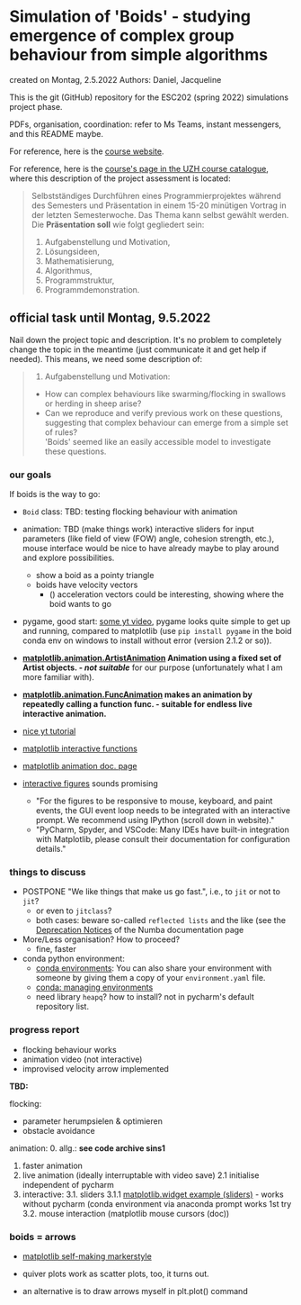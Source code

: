 
# Simulation of 'Boids' - studying emergence of complex group behaviour from simple algorithms

created on Montag, 2.5.2022
Authors: Daniel, Jacqueline

This is the git (GitHub) repository for the ESC202 (spring 2022) simulations project phase.

PDFs, organisation, coordination: refer to Ms Teams, instant messengers, and this README maybe.

For reference, here is the [course website](https://www.ics.uzh.ch/~stadel/doku.php?id=spin:esc202_fs2022).

For reference, here is the [course's page in the UZH course catalogue](), where this description of the project assessment is located:
> Selbstständiges Durchführen eines Programmierprojektes während des Semesters und Präsentation in einem 15-20 minütigen Vortrag in der letzten Semesterwoche.
> Das Thema kann selbst gewählt werden. Die **Präsentation soll** wie folgt gegliedert sein:
> 1. Aufgabenstellung und Motivation,
> 2. Lösungsideen,
> 3. Mathematisierung,
> 4. Algorithmus,
> 5. Programmstruktur,
> 6. Programmdemonstration.

## official task until Montag, 9.5.2022

Nail down the project topic and description. It's no problem to completely change the topic in the meantime (just communicate it and get help if needed). This means, we need some description of:
> 1. Aufgabenstellung und Motivation:  
> - How can complex behaviours like swarming/flocking in swallows or herding in sheep arise?  
> - Can we reproduce and verify previous work on these questions, suggesting that complex behaviour can emerge from a simple set of rules?  
> 'Boids' seemed like an easily accessible model to investigate these questions.

### our goals

If boids is the way to go:

- `Boid` class: TBD: testing flocking behaviour with animation

- animation: TBD (make things work) interactive sliders for input parameters (like field of view (FOW) angle, cohesion strength, etc.), mouse interface would be nice to have already maybe to play around and explore possibilities.
  - show a boid as a pointy triangle
  - boids have velocity vectors
    - () acceleration vectors could be interesting, showing where the boid wants to go


- pygame, good start: [some yt video](https://www.youtube.com/watch?v=cFq3dKa6q0o), pygame looks quite simple to get up and running, compared to matplotlib (use `pip install pygame` in the boid conda env on windows to install without error (version 2.1.2 or so)).


- **[matplotlib.animation.ArtistAnimation](https://matplotlib.org/stable/api/_as_gen/matplotlib.animation.ArtistAnimation.html) Animation using a fixed set of Artist objects. - *not suitable*** for our purpose (unfortunately what I am more familiar with).
- **[matplotlib.animation.FuncAnimation](https://matplotlib.org/stable/api/_as_gen/matplotlib.animation.FuncAnimation.html#matplotlib.animation.FuncAnimation) makes an animation by repeatedly calling a function func. - suitable for endless live interactive animation.**
- [nice yt tutorial](https://www.youtube.com/watch?v=Ercd-Ip5PfQ)


- [matplotlib interactive functions](https://matplotlib.org/stable/gallery/event_handling/ginput_manual_clabel_sgskip.html)
- [matplotlib animation doc. page](https://matplotlib.org/stable/gallery/index.html#animation)
- [interactive figures](https://matplotlib.org/stable/users/explain/interactive.html) sounds promising
  - "For the figures to be responsive to mouse, keyboard, and paint events, the GUI event loop needs to be integrated with an interactive prompt. We recommend using IPython (scroll down in website)."
  - "PyCharm, Spyder, and VSCode: Many IDEs have built-in integration with Matplotlib, please consult their documentation for configuration details."



### things to discuss

- POSTPONE "We like things that make us go fast.", i.e., to `jit` or not to `jit`?
  - or even to `jitclass`?
  - both cases: beware so-called `reflected lists` and the like (see the [Deprecation Notices](https://numba.pydata.org/numba-doc/latest/reference/deprecation.html?highlight=list%20deprecation) of the Numba documentation page
- More/Less organisation? How to proceed?
  - fine, faster
- conda python environment:
  - [conda environments](https://docs.conda.io/projects/conda/en/latest/user-guide/concepts/environments.html): You can also share your environment with someone by giving them a copy of your `environment.yaml` file.
  - [conda: managing environments](https://docs.conda.io/projects/conda/en/latest/user-guide/tasks/manage-environments.html)
  - need library `heapq`? how to install? not in pycharm's default repository list.

### progress report

- flocking behaviour works
- animation video (not interactive)
- improvised velocity arrow implemented


**TBD:**

flocking:
- parameter herumpsielen & optimieren
- obstacle avoidance


animation:
0. allg.: **see code archive sins1**
1. faster animation
2. live animation (ideally interruptable with video save)
  2.1 initialise independent of pycharm
3. interactive:
  3.1. sliders
    3.1.1 [matplotlib.widget example (sliders)](https://matplotlib.org/stable/gallery/widgets/slider_demo.html#sphx-glr-gallery-widgets-slider-demo-py) - works without pycharm (conda environment via anaconda prompt works 1st try
  3.2. mouse interaction (matplotlib mouse cursors (doc))


### boids = arrows

- [matplotlib self-making markerstyle](https://matplotlib.org/stable/gallery/shapes_and_collections/arrow_guide.html)

- quiver plots work as scatter plots, too, it turns out.

- an alternative is to draw arrows myself in plt.plot() command
